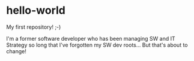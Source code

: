 # hello-world
My first repository! ;-)

I'm a former software developer who has been managing SW and IT Strategy so long that I've forgotten my SW dev roots...  But that's about to change!
